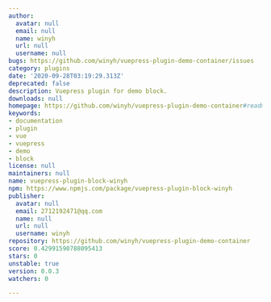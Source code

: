 ```yaml
---
author:
  avatar: null
  email: null
  name: winyh
  url: null
  username: null
bugs: https://github.com/winyh/vuepress-plugin-demo-container/issues
category: plugins
date: '2020-09-28T03:19:29.313Z'
deprecated: false
description: Vuepress plugin for demo block.
downloads: null
homepage: https://github.com/winyh/vuepress-plugin-demo-container#readme
keywords:
- documentation
- plugin
- vue
- vuepress
- demo
- block
license: null
maintainers: null
name: vuepress-plugin-block-winyh
npm: https://www.npmjs.com/package/vuepress-plugin-block-winyh
publisher:
  avatar: null
  email: 2712192471@qq.com
  name: null
  url: null
  username: winyh
repository: https://github.com/winyh/vuepress-plugin-demo-container
score: 0.42991590788095413
stars: 0
unstable: true
version: 0.0.3
watchers: 0

---
```


